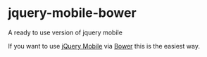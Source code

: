 jquery-mobile-bower
=================

A ready to use version of jquery mobile


If you want to use [jQuery Mobile](http://jquerymobile.com/) via [Bower](http://bower.io) this is the easiest way.
